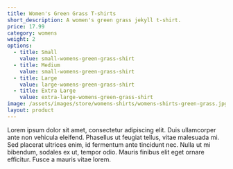 ```yaml
---
title: Women's Green Grass T-shirts
short_description: A women's green grass jekyll t-shirt.
price: 17.99
category: womens
weight: 2
options:
  - title: Small
    value: small-womens-green-grass-shirt
  - title: Medium
    value: small-womens-green-grass-shirt
  - title: Large
    value: large-womens-green-grass-shirt
  - title: Extra Large
    value: extra-large-womens-green-grass-shirt
image: /assets/images/store/womens-shirts/womens-shirts-green-grass.jpg
layout: product
---
```

Lorem ipsum dolor sit amet, consectetur adipiscing elit. Duis ullamcorper ante non vehicula eleifend.
Phasellus ut feugiat tellus, vitae malesuada mi. Sed placerat ultrices enim, id fermentum ante tincidunt nec.
Nulla ut mi bibendum, sodales ex ut, tempor odio. Mauris finibus elit eget ornare efficitur. Fusce a mauris vitae lorem.




<!-- <button
    class="snipcart-add-item"
    data-item-id="2"
    data-item-name="Bacon"
    data-item-price="3.00"
    data-item-weight="20"
    data-item-url="http://myapp.com/products/bacon"
    data-item-description="Some fresh bacon">
    Buy bacon
</button> -->
